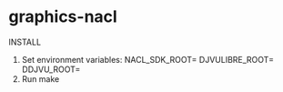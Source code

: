 graphics-nacl
=============
INSTALL 
1. Set environment variables:
NACL_SDK_ROOT=<NaCl SDK root>
DJVULIBRE_ROOT=<djvulibre root>
DDJVU_ROOT=<ddjvu root>
2. Run make
